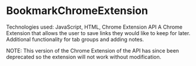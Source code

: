 # BookmarkChromeExtension
Technologies used: JavaScript, HTML, Chrome Extension API
A Chrome Extension that allows the user to save links they would like to keep for later. 
Additional functionality for tab groups and adding notes. 

NOTE: This version of the Chrome Extension of the API has since been deprecated so the extension will not work without modification. 
